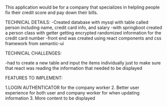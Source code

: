 
This application would be for a company that specializes in helpling people fix their credit score and pay down their bills. 



TECHNICAL DETAILS:
-Created database with mysql with table called person including name, credit card info, and salary
-with springboot created a person class with getter getting encrypted randomized information for the credit card number
-front end was created using react components and css framework from semantic-ui

TECHNICAL CHALLENGES:

-had to create a new table and input the items individually just to make sure that react was reading the information that needed to be displayed

FEATURES TO IMPLEMENT:

1.LOGIN AUTHENTICATOR for the company worker
2. Better user experience for both user and company worker for when updating information
3. More content to be displayed
